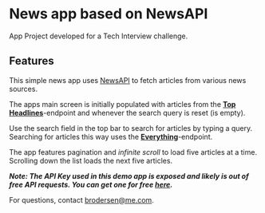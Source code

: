 # News app based on NewsAPI
App Project developed for a Tech Interview challenge.

## Features

This simple news app uses [NewsAPI](https://newsapi.org) to fetch articles from various news sources.

The apps main screen is initially populated with articles from the **[Top Headlines](https://newsapi.org/docs/endpoints/top-headlines)**-endpoint and whenever the search query is reset (is empty).

Use the search field in the top bar to search for articles by typing a query. Searching for articles this way uses the **[Everything](https://newsapi.org/docs/endpoints/everything)**-endpoint.

The app features pagination and _infinite scroll_ to load five articles at a time. Scrolling down the list loads the next five articles.

***Note: The API Key used in this demo app is exposed and likely is out of free API requests. You can get one for free [here](https://newsapi.org/register).***

For questions, contact [brodersen@me.com](mailto:brodersen@me.com).
